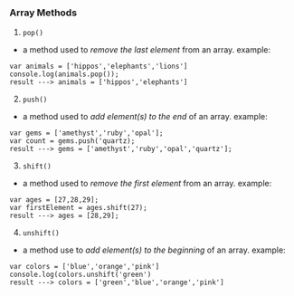 ### Array Methods 

1. `pop()` 
- a method used to _remove the last element_ from an array. example:  
``` 
var animals = ['hippos','elephants','lions']  
console.log(animals.pop());  
result ---> animals = ['hippos','elephants']
```
 
 2. `push()`
 - a method used to _add element(s) to the end_ of an array. example:
 ```
 var gems = ['amethyst','ruby','opal'];
 var count = gems.push('quartz);
 result ---> gems = ['amethyst','ruby','opal','quartz'];
 ```
 
 3. `shift()`
 - a method used to _remove the first element_ from an array. example:
```
var ages = [27,28,29];
var firstElement = ages.shift(27);
result ---> ages = [28,29];
```

4. `unshift()`
- a method use to _add element(s) to the beginning_ of an array. example:
```
var colors = ['blue','orange','pink']
console.log(colors.unshift('green')
result ---> colors = ['green','blue','orange','pink']
```

